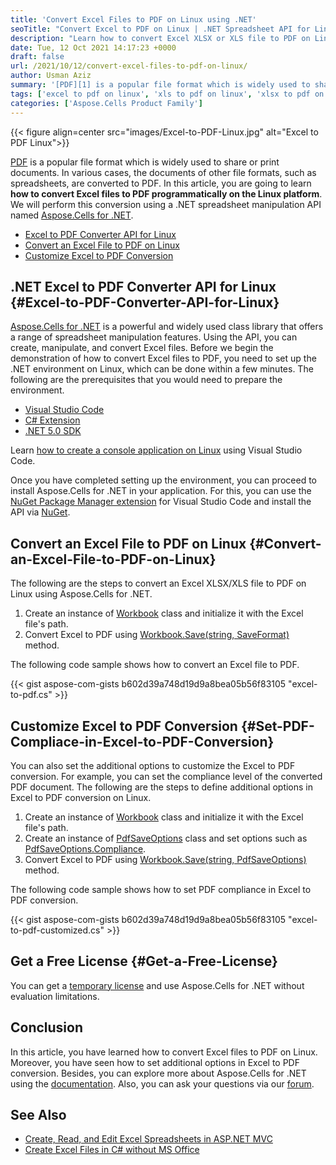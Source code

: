 ```yaml
---
title: 'Convert Excel Files to PDF on Linux using .NET'
seoTitle: "Convert Excel to PDF on Linux | .NET Spreadsheet API for Linux"
description: "Learn how to convert Excel XLSX or XLS file to PDF on Linux platform. Convert XLSX or XLS files to PDF with additional options."
date: Tue, 12 Oct 2021 14:17:23 +0000
draft: false
url: /2021/10/12/convert-excel-files-to-pdf-on-linux/
author: Usman Aziz
summary: '[PDF][1] is a popular file format which is widely used to share or print documents. In various cases, the documents of other file formats, such as spreadsheets, are converted to PDF. In this article, you are going to learn **how to convert Excel files to PDF programmatically on the Linux platform**. We will perform this conversion using a .NET spreadsheet manipulation API named [Aspose.Cells for .NET][2].'
tags: ['excel to pdf on linux', 'xls to pdf on linux', 'xlsx to pdf on linux']
categories: ['Aspose.Cells Product Family']
---
```




{{< figure align=center src="images/Excel-to-PDF-Linux.jpg" alt="Excel to PDF Linux">}}


[PDF][3] is a popular file format which is widely used to share or print documents. In various cases, the documents of other file formats, such as spreadsheets, are converted to PDF. In this article, you are going to learn **how to convert Excel files to PDF programmatically on the Linux platform**. We will perform this conversion using a .NET spreadsheet manipulation API named [Aspose.Cells for .NET][4].

*   [Excel to PDF Converter API for Linux][5]
*   [Convert an Excel File to PDF on Linux][6]
*   [Customize Excel to PDF Conversion][7]

## .NET Excel to PDF Converter API for Linux {#Excel-to-PDF-Converter-API-for-Linux}

[Aspose.Cells for .NET][8] is a powerful and widely used class library that offers a range of spreadsheet manipulation features. Using the API, you can create, manipulate, and convert Excel files. Before we begin the demonstration of how to convert Excel files to PDF, you need to set up the .NET environment on Linux, which can be done within a few minutes. The following are the prerequisites that you would need to prepare the environment.

*   [Visual Studio Code][9]
*   [C# Extension][10]
*   [.NET 5.0 SDK][11]

Learn [how to create a console application on Linux][12] using Visual Studio Code.

Once you have completed setting up the environment, you can proceed to install Aspose.Cells for .NET in your application. For this, you can use the [NuGet Package Manager extension][13] for Visual Studio Code and install the API via [NuGet][14].

## Convert an Excel File to PDF on Linux {#Convert-an-Excel-File-to-PDF-on-Linux}

The following are the steps to convert an Excel XLSX/XLS file to PDF on Linux using Aspose.Cells for .NET.

1.  Create an instance of [Workbook][15] class and initialize it with the Excel file's path.
2.  Convert Excel to PDF using [Workbook.Save(string, SaveFormat)][16] method.

The following code sample shows how to convert an Excel file to PDF.

{{< gist aspose-com-gists b602d39a748d19d9a8bea05b56f83105 "excel-to-pdf.cs" >}}

## Customize Excel to PDF Conversion {#Set-PDF-Compliace-in-Excel-to-PDF-Conversion}

You can also set the additional options to customize the Excel to PDF conversion. For example, you can set the compliance level of the converted PDF document. The following are the steps to define additional options in Excel to PDF conversion on Linux.

1.  Create an instance of [Workbook][17] class and initialize it with the Excel file's path.
2.  Create an instance of [PdfSaveOptions][18] class and set options such as [PdfSaveOptions.Compliance][19].
3.  Convert Excel to PDF using [Workbook.Save(string, PdfSaveOptions)][20] method.

The following code sample shows how to set PDF compliance in Excel to PDF conversion.

{{< gist aspose-com-gists b602d39a748d19d9a8bea05b56f83105 "excel-to-pdf-customized.cs" >}}

## Get a Free License {#Get-a-Free-License}

You can get a [temporary license][21] and use Aspose.Cells for .NET without evaluation limitations.

## Conclusion

In this article, you have learned how to convert Excel files to PDF on Linux. Moreover, you have seen how to set additional options in Excel to PDF conversion. Besides, you can explore more about Aspose.Cells for .NET using the [documentation][22]. Also, you can ask your questions via our [forum][23].

## See Also

*   [Create, Read, and Edit Excel Spreadsheets in ASP.NET MVC][24]
*   [Create Excel Files in C# without MS Office][25]




[1]: https://docs.fileformat.com/pdf/
[2]: https://products.aspose.com/cells/net
[3]: https://docs.fileformat.com/pdf/
[4]: https://products.aspose.com/cells/net
[5]: #Excel-to-PDF-Converter-API-for-Linux
[6]: #Convert-an-Excel-File-to-PDF-on-Linux
[7]: #Set-PDF-Compliace-in-Excel-to-PDF-Conversion
[8]: https://products.aspose.com/cells/net
[9]: https://code.visualstudio.com/
[10]: https://marketplace.visualstudio.com/items?itemName=ms-dotnettools.csharp
[11]: https://dotnet.microsoft.com/download
[12]: https://docs.microsoft.com/en-us/dotnet/core/tutorials/with-visual-studio-code
[13]: https://marketplace.visualstudio.com/items?itemName=jmrog.vscode-nuget-package-manager
[14]: https://www.nuget.org/packages/Aspose.Cells
[15]: https://apireference.aspose.com/net/cells/aspose.cells/workbook
[16]: https://apireference.aspose.com/cells/net/aspose.cells.workbook/save/methods/3
[17]: https://apireference.aspose.com/net/cells/aspose.cells/workbook
[18]: https://apireference.aspose.com/cells/net/aspose.cells/pdfsaveoptions
[19]: https://apireference.aspose.com/cells/net/aspose.cells/pdfsaveoptions/properties/compliance
[20]: https://apireference.aspose.com/cells/net/aspose.cells.workbook/save/methods/4
[21]: https://purchase.aspose.com/temporary-license
[22]: https://docs.aspose.com/cells/net
[23]: https://forum.aspose.com/
[24]: https://blog.aspose.com/2021/08/25/create-read-edit-excel-spreadsheet-in-asp-net-mvc/
[25]: https://blog.aspose.com/2020/01/21/create-excel-xls-xlsx-programmatically-in-csharp-net/




